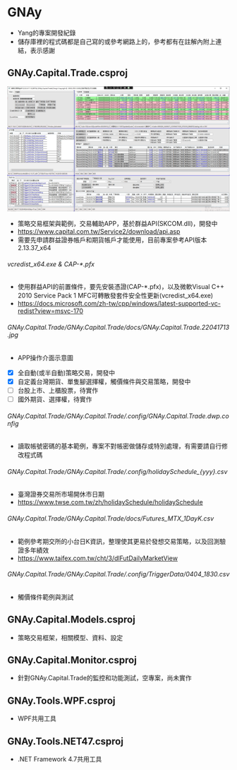 # GNAy
* Yang的專案開發紀錄
* 儲存庫裡的程式碼都是自己寫的或參考網路上的，參考都有在註解內附上連結，表示感謝

## GNAy.Capital.Trade.csproj
![image](https://github.com/GNAySolution/GNAy/blob/main/GNAy.Capital.Trade/GNAy.Capital.Trade/docs/GNAy.Capital.Trade.22041713.jpg)
* 策略交易框架與範例，交易輔助APP，基於群益API(SKCOM.dll)，開發中
* https://www.capital.com.tw/Service2/download/api.asp
* 需要先申請群益證券帳戶和期貨帳戶才能使用，目前專案參考API版本2.13.37_x64

###### vcredist_x64.exe & CAP-*.pfx
* 使用群益API的前置條件，要先安裝憑證(CAP-*.pfx)，以及微軟Visual C++ 2010 Service Pack 1 MFC可轉散發套件安全性更新(vcredist_x64.exe)
* https://docs.microsoft.com/zh-tw/cpp/windows/latest-supported-vc-redist?view=msvc-170

###### GNAy.Capital.Trade/GNAy.Capital.Trade/docs/GNAy.Capital.Trade.22041713.jpg
* APP操作介面示意圖
- [x] 全自動(或半自動)策略交易，開發中
- [x] 自定義台灣期貨、單隻腳選擇權，觸價條件與交易策略，開發中
- [ ] 台股上市、上櫃股票，待實作
- [ ] 國外期貨、選擇權，待實作

###### GNAy.Capital.Trade/GNAy.Capital.Trade/.config/GNAy.Capital.Trade.dwp.config
* 讀取帳號密碼的基本範例，專案不對帳密做儲存或特別處理，有需要請自行修改程式碼

###### GNAy.Capital.Trade/GNAy.Capital.Trade/.config/holidaySchedule_{yyy}.csv
* 臺灣證券交易所市場開休市日期
* https://www.twse.com.tw/zh/holidaySchedule/holidaySchedule

###### GNAy.Capital.Trade/GNAy.Capital.Trade/docs/Futures_MTX_1DayK.csv
* 範例參考期交所的小台日K資訊，整理使其更易於發想交易策略，以及回測驗證多年績效
* https://www.taifex.com.tw/cht/3/dlFutDailyMarketView

###### GNAy.Capital.Trade/GNAy.Capital.Trade/.config/TriggerData/0404_1830.csv
* 觸價條件範例與測試

## GNAy.Capital.Models.csproj
* 策略交易框架，相關模型、資料、設定

## GNAy.Capital.Monitor.csproj
* 針對GNAy.Capital.Trade的監控和功能測試，空專案，尚未實作

## GNAy.Tools.WPF.csproj
* WPF共用工具

## GNAy.Tools.NET47.csproj
* .NET Framework 4.7共用工具

